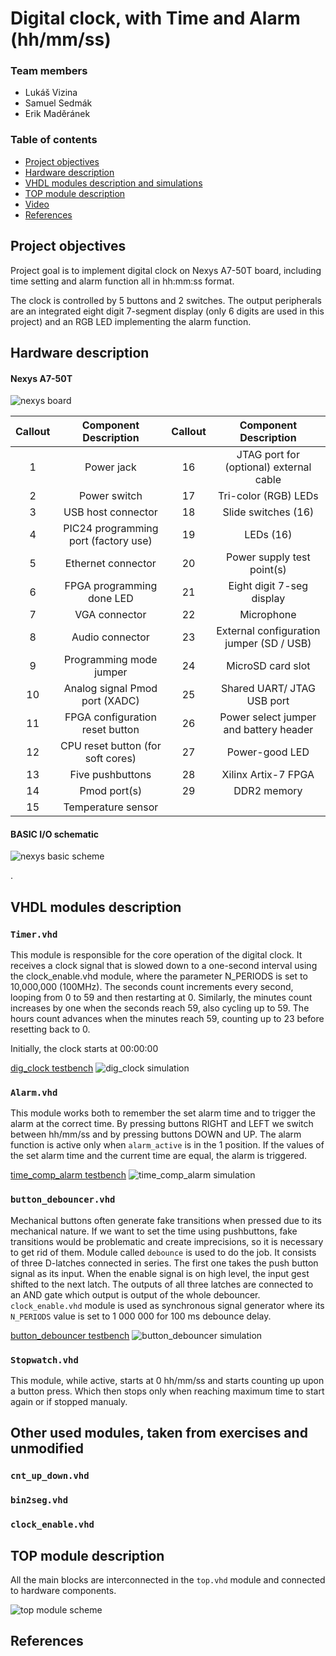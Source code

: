# Digital clock, with Time and Alarm (hh/mm/ss)

### Team members

* Lukáš Vizina
* Samuel Sedmák
* Erik Maděránek

### Table of contents

* [Project objectives](#objectives)
* [Hardware description](#hardware)
* [VHDL modules description and simulations](#modules)
* [TOP module description](#top)
* [Video](#video)
* [References](#references)

<a name="objectives"></a>

## Project objectives

Project goal is to implement digital clock on Nexys A7-50T board, including time setting and alarm function all in hh:mm:ss format.

The clock is controlled by 5 buttons and 2 switches. The output peripherals are an integrated eight digit 7-segment display (only 6 digits are used in this project) and an RGB LED implementing the alarm function.



<a name="hardware"></a>

## Hardware description

   #### Nexys A7-50T
   ![nexys board](Graphs/nexys_board.png)

| **Callout** | **Component Description** | **Callout** | **Component Description** |
   | :-: | :-: | :-: | :-: |
   | 1 | 	Power jack | 16 | JTAG port for (optional) external cable |
   | 2 | 	Power switch | 17 | Tri-color (RGB) LEDs |
   | 3 | USB host connector | 18 | Slide switches (16) |
   | 4 | PIC24 programming port (factory use) | 19 | LEDs (16) |
   | 5 | Ethernet connector | 20 | Power supply test point(s) |
   | 6 | FPGA programming done LED | 21 | Eight digit 7-seg display |
   | 7 | VGA connector | 22 | Microphone |
   | 8 | Audio connector | 23 | External configuration jumper (SD / USB) |
   | 9 | Programming mode jumper | 24 | MicroSD card slot |
   | 10 | Analog signal Pmod port (XADC) | 25 | Shared UART/ JTAG USB port |
   | 11 | FPGA configuration reset button | 26 | Power select jumper and battery header |
   | 12 | CPU reset button (for soft cores) | 27 | Power-good LED |
   | 13 | Five pushbuttons | 28 | Xilinx Artix-7 FPGA |
   | 14 | Pmod port(s) | 29 | DDR2 memory |
   | 15 | Temperature sensor |  |  |
   
   #### BASIC I/O schematic
   ![nexys basic scheme](Graphs/nexys_basic_scheme.png)
   
.
<a name="modules"></a>

## VHDL modules description

### `Timer.vhd`
This module is responsible for the core operation of the digital clock. It receives a clock signal that is slowed down to a one-second interval using the clock_enable.vhd module, where the parameter N_PERIODS is set to 10,000,000 (100MHz). The seconds count increments every second, looping from 0 to 59 and then restarting at 0. Similarly, the minutes count increases by one when the seconds reach 59, also cycling up to 59. The hours count advances when the minutes reach 59, counting up to 23 before resetting back to 0.

Initially, the clock starts at 00:00:00

[dig_clock testbench](Digi_Clock/TimeBlock/Timer.vhd)
![dig_clock simulation](Graphs/tb_digital_clock.png)

### `Alarm.vhd`
This module works both to remember the set alarm time and to trigger the alarm at the correct time. By pressing buttons RIGHT and LEFT we switch between hh/mm/ss and by pressing buttons DOWN and UP. The alarm function is active only when `alarm_active` is in the 1 position. If the values of the set alarm time and the current time are equal, the alarm is triggered.

[time_comp_alarm testbench](Digi_Clock/TimeBlock/Alarm.vhd)
![time_comp_alarm simulation](Graphs/tb_alarm.png)

### `button_debouncer.vhd`
Mechanical buttons often generate fake transitions when pressed due to its mechanical nature. If we want to set the time using pushbuttons, fake transitions would be problematic and create imprecisions, so it is necessary to get rid of them. Module called `debounce` is used to do the job. It consists of three D-latches connected in series. The first one takes the push button signal as its input. When the enable signal is on high level, the input gest shifted to the next latch. The outputs of all three latches are connected to an AND gate which output is output of the whole debouncer. `clock_enable.vhd` module is used as synchronous signal generator where its `N_PERIODS` value is set to 1 000 000 for 100 ms debounce delay.

[button_debouncer testbench](Digi_Clock/Buttons)
![button_debouncer simulation](Graphs/tb_button_debouncer.png)
### `Stopwatch.vhd`
This module, while active, starts at 0 hh/mm/ss and starts counting up upon a button press. Which then stops only when reaching maximum time to start again or if stopped manualy.


## Other used modules, taken from exercises and unmodified
### `cnt_up_down.vhd`

### `bin2seg.vhd`

### `clock_enable.vhd`


## TOP module description

All the main blocks are interconnected in the `top.vhd` module and connected to hardware components.

![top module scheme](Graphs/top.png)

<a name="video"></a>


## References


